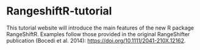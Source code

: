 # RangeshiftR-tutorial
This tutorial website will introduce the main features of the new R package RangeShiftR. Examples follow those provided in the original RangeShifter publication (Bocedi et al. 2014): https://doi.org/10.1111/2041-210X.12162.
